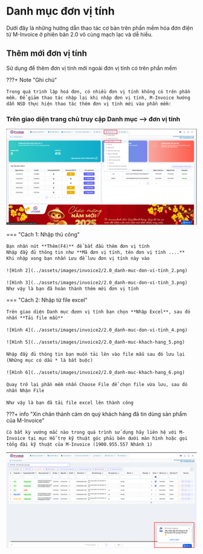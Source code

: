 # **Danh mục đơn vị tính**

Dưới đây là những hướng dẫn thao tác cơ bản trên phần mềm hóa đơn điện tử M-Invoice ở phiên bản 2.0 vô cùng mạch lạc và dễ hiểu.

## **Thêm mới đơn vị tính**

Sử dụng để thêm đơn vị tính mới ngoài đơn vị tính có trên phần mềm

???+ Note "Ghi chú"

    Trong quá trình lập hoá đơn, có nhiều đơn vị tính không có trên phần mềm. Để giảm thao tác nhập lại khi nhập đơn vị tính, M-Invoice hướng dẫn NSD thực hiện thao tác thêm đơn vị tính mới vào phần mềm:

### Trên giao diện trang chủ truy cập Danh mục --> đơn vị tính

![Hình 1](../assets/images/invoice2/2.0_danh-muc-don-vi-tinh_1.png)

=== "Cách 1: Nhập thủ công"

    Bạn nhấn nút **Thêm(F4)** để bắt đầu thêm đơn vị tính
    Nhập đầy đủ thông tin như **Mã đơn vị tính, tên đơn vị tính ....**
    Khi nhập xong bạn nhấn Lưu để lưu đơn vị tính này vào

    ![Hình 2](../assets/images/invoice2/2.0_danh-muc-don-vi-tinh_2.png)

    ![Hình 3](../assets/images/invoice2/2.0_danh-muc-don-vi-tinh_3.png)
    Như vậy là bạn đã hoàn thành thêm mới đơn vị tính

=== "Cách 2: Nhập từ file excel"

    Trên giao diện Danh mục đươn vị tính bạn chọn **Nhập Excel**, sau đó nhấn **Tải file mẫu**

    ![Hình 4](../assets/images/invoice2/2.0_danh-muc-don-vi-tinh_4.png)

    ![Hình 5](../assets/images/invoice2/2.0_danh-muc-khach-hang_5.png)

    Nhập đầy đủ thông tin bạn muốn tải lên vào file mẫu sau đó lưu lại (Những mục có dấu * là bắt buộc)

    ![Hình 6](../assets/images/invoice2/2.0_danh-muc-khach-hang_6.png)

    Quay trở lại phần mềm nhấn Choose File để chọn file vừa lưu, sau đó nhấn Nhận File

    Như vậy là bạn đã tải file excel lên thành công

???+ info "Xin chân thành cảm ơn quý khách hàng đã tin dùng sản phẩm của M-Invoice"

    Có bất kỳ vướng mắc nào trong quá trình sử dụng hãy liên hệ với M-Invoice tại mục Hỗ trợ kỹ thuật góc phải bên dưới màn hình hoặc gọi tổng đài kỹ thuật của M-Invoice (1900.955.557 Nhánh 1)

![Hình 7](../assets/images/invoice2/hotro.png)
